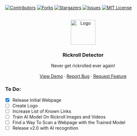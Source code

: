 [![Contributors][contributors-shield]][contributors-url]
[![Forks][forks-shield]][forks-url]
[![Stargazers][stars-shield]][stars-url]
[![Issues][issues-shield]][issues-url]
[![MIT License][license-shield]][license-url]



<!-- PROJECT LOGO -->
<br />
<div align="center">
  <a href="https://github.com/othneildrew/Best-README-Template">
    <img src="images/logo.png" alt="Logo" width="80" height="80">
  </a>

  <h3 align="center">Rickroll Detector</h3>

  <p align="center">
    Never get rickrolled ever again!
    <br />
    <br />
    <a href="https://jordanej.github.io/Rickroll-Detector">View Demo</a>
    ·
    <a href="https://github.com/JordanEJ/Rickroll-Detector/issues">Report Bug</a>
    ·
    <a href="https://github.com/JordanEJ/Rickroll-Detector/issues">Request Feature</a>
  </p>
</div>

<h3>To Do:</h3>

- [x] Release Initial Webpage
- [ ] Create Logo
- [ ] Increase List of Known Links
- [ ] Train AI Model On Rickroll Images and Videos
- [ ] Find a Way To Scan a Webpage with the Trained Model
- [ ] Release v2.0 with AI recognition

[contributors-shield]: https://img.shields.io/github/contributors/JordanEJ/Rickroll-Detector.svg?style=for-the-badge
[contributors-url]: https://github.com/JordanEJ/Rickroll-Detector/graphs/contributors
[forks-shield]: https://img.shields.io/github/forks/JordanEJ/Rickroll-Detector.svg?style=for-the-badge
[forks-url]: https://github.com/JordanEJ/Rickroll-Detector/network/members
[stars-shield]: https://img.shields.io/github/stars/JordanEJ/Rickroll-Detector.svg?style=for-the-badge
[stars-url]: https://github.com/JordanEJ/Rickroll-Detector/stargazers
[issues-shield]: https://img.shields.io/github/issues/JordanEJ/Rickroll-Detector.svg?style=for-the-badge
[issues-url]: https://github.com/JordanEJ/Rickroll-Detector/issues
[license-shield]: https://img.shields.io/github/license/JordanEJ/Rickroll-Detector.svg?style=for-the-badge
[license-url]: https://github.com/JordanEJ/Rickroll-Detector/blob/master/LICENSE.txt
